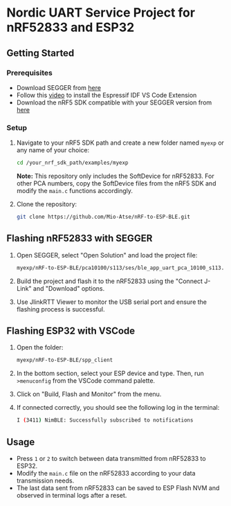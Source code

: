 # Nordic UART Service Project for nRF52833 and ESP32

## Getting Started

### Prerequisites

- Download SEGGER from [here](https://www.segger.com/downloads/embedded-studio/)
- Follow this [video](https://www.youtube.com/watch?v=dChOb0Kd31A) to install the Espressif IDF VS Code Extension
- Download the nRF5 SDK compatible with your SEGGER version from [here](https://www.nordicsemi.com/Products/Development-software/nRF5-SDK)

### Setup

1. Navigate to your nRF5 SDK path and create a new folder named `myexp` or any name of your choice:
    ```sh
    cd /your_nrf_sdk_path/examples/myexp
    ```

    **Note:** This repository only includes the SoftDevice for nRF52833. For other PCA numbers, copy the SoftDevice files from the nRF5 SDK and modify the `main.c` functions accordingly.

2. Clone the repository:
    ```sh
    git clone https://github.com/Mio-Atse/nRF-to-ESP-BLE.git
    ```

## Flashing nRF52833 with SEGGER

1. Open SEGGER, select "Open Solution" and load the project file:
    ```sh
    myexp/nRF-to-ESP-BLE/pca10100/s113/ses/ble_app_uart_pca_10100_s113.emProject
    ```

2. Build the project and flash it to the nRF52833 using the "Connect J-Link" and "Download" options.

3. Use JlinkRTT Viewer to monitor the USB serial port and ensure the flashing process is successful.

## Flashing ESP32 with VSCode

1. Open the folder:
    ```sh
    myexp/nRF-to-ESP-BLE/spp_client
    ```

2. In the bottom section, select your ESP device and type. Then, run `>menuconfig` from the VSCode command palette.

3. Click on "Build, Flash and Monitor" from the menu.

4. If connected correctly, you should see the following log in the terminal:
    ```sh
    I (3411) NimBLE: Successfully subscribed to notifications
    ```

## Usage

- Press `1` or `2` to switch between data transmitted from nRF52833 to ESP32.
- Modify the `main.c` file on the nRF52833 according to your data transmission needs.
- The last data sent from nRF52833 can be saved to ESP Flash NVM and observed in terminal logs after a reset.
